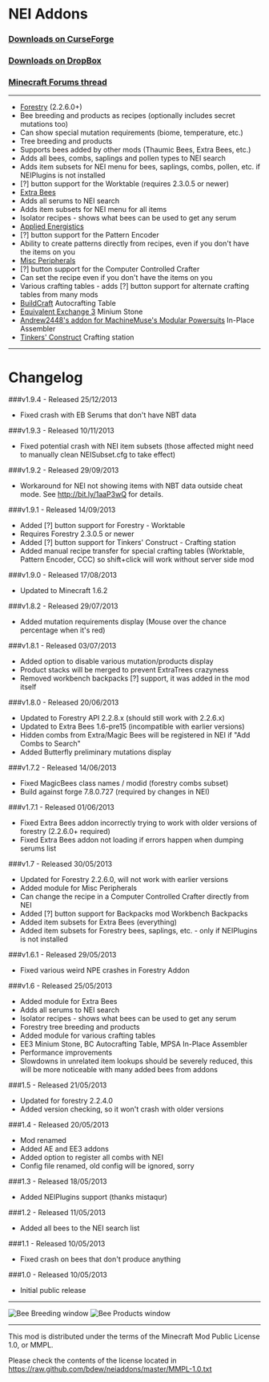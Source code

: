 NEI Addons
==========

### [Downloads on CurseForge](http://minecraft.curseforge.com/mc-mods/nei-addons/files/)
### [Downloads on DropBox](http://bit.ly/189xpv6)
### [Minecraft Forums thread](http://www.minecraftforum.net/topic/1803460-)
***

* [Forestry](http://www.minecraftforum.net/topic/700588-) (2.2.6.0+)
 * Bee breeding and products as recipes (optionally includes secret mutations too)
 * Can show special mutation requirements (biome, temperature, etc.)
 * Tree breeding and products
 * Supports bees added by other mods (Thaumic Bees, Extra Bees, etc.)
 * Adds all bees, combs, saplings and pollen types to NEI search
 * Adds item subsets for NEI menu for bees, saplings, combs, pollen, etc. if NEIPlugins is not installed
 * [?] button support for the Worktable (requires 2.3.0.5 or newer)
* [Extra Bees](http://www.minecraftforum.net/topic/1324321-)
 * Adds all serums to NEI search
 * Adds item subsets for NEI menu for all items
 * Isolator recipes - shows what bees can be used to get any serum
* [Applied Energistics](http://www.minecraftforum.net/topic/1625015-)
 * [?] button support for the Pattern Encoder
 * Ability to create patterns directly from recipes, even if you don't have the items on you
* [Misc Peripherals](http://www.computercraft.info/forums2/index.php?/topic/4587-)
 * [?] button support for the Computer Controlled Crafter
 * Can set the recipe even if you don't have the items on you
* Various crafting tables - adds [?] button support for alternate crafting tables from many mods
 * [BuildCraft](http://www.mod-buildcraft.com/) Autocrafting Table
 * [Equivalent Exchange 3](http://www.minecraftforum.net/topic/1540010-) Minium Stone
 * [Andrew2448's addon for MachineMuse's Modular Powersuits](https://github.com/Andrew2448/Andrew2448PowersuitAddons/) In-Place Assembler
 * [Tinkers' Construct](http://www.minecraftforum.net/topic/1659892-) Crafting station
 
***
Changelog
=========

###v1.9.4 - Released 25/12/2013
* Fixed crash with EB Serums that don't have NBT data

###v1.9.3 - Released 10/11/2013
* Fixed potential crash with NEI item subsets (those affected might need to manually clean NEISubset.cfg to take effect)

###v1.9.2 - Released 29/09/2013
* Workaround for NEI not showing items with NBT data outside cheat mode. See http://bit.ly/1aaP3wQ for details.

###v1.9.1 - Released 14/09/2013
* Added [?] button support for Forestry - Worktable
 * Requires Forestry 2.3.0.5 or newer 
* Added [?] button support for Tinkers' Construct - Crafting station
* Added manual recipe transfer for special crafting tables (Worktable, Pattern Encoder, CCC) so shift+click will work without server side mod 

###v1.9.0 - Released 17/08/2013
* Updated to Minecraft 1.6.2

###v1.8.2 - Released 29/07/2013
* Added mutation requirements display (Mouse over the chance percentage when it's red)

###v1.8.1 - Released 03/07/2013
* Added option to disable various mutation/products display
* Product stacks will be merged to prevent ExtraTrees crazyness
* Removed workbench backpacks [?] support, it was added in the mod itself

###v1.8.0 - Released 20/06/2013
* Updated to Forestry API 2.2.8.x (should still work with 2.2.6.x)  
* Updated to Extra Bees 1.6-pre15 (incompatible with earlier versions)
* Hidden combs from Extra/Magic Bees will be registered in NEI if "Add Combs to Search"
* Added Butterfly preliminary mutations display 

###v1.7.2 - Released 14/06/2013
* Fixed MagicBees class names / modid (forestry combs subset)
* Build against forge 7.8.0.727 (required by changes in NEI)  

###v1.7.1 - Released 01/06/2013
* Fixed Extra Bees addon incorrectly trying to work with older versions of forestry (2.2.6.0+ required)
* Fixed Extra Bees addon not loading if errors happen when dumping serums list

###v1.7 - Released 30/05/2013
* Updated for Forestry 2.2.6.0, will not work with earlier versions
* Added module for Misc Peripherals
 * Can change the recipe in a Computer Controlled Crafter directly from NEI
* Added [?] button support for Backpacks mod Workbench Backpacks
* Added item subsets for Extra Bees (everything)
* Added item subsets for Forestry bees, saplings, etc. - only if NEIPlugins is not installed

###v1.6.1 - Released 29/05/2013
* Fixed various weird NPE crashes in Forestry Addon
 
###v1.6 - Released 25/05/2013
* Added module for Extra Bees
 * Adds all serums to NEI search
 * Isolator recipes - shows what bees can be used to get any serum
* Forestry tree breeding and products
* Added module for various crafting tables
 * EE3 Minium Stone, BC Autocrafting Table, MPSA In-Place Assembler
* Performance improvements
 * Slowdowns in unrelated item lookups should be severely reduced, this will be more noticeable with many added bees from addons

###1.5 - Released 21/05/2013
* Updated for forestry 2.2.4.0
 * Added version checking, so it won't crash with older versions

###1.4 - Released 20/05/2013
* Mod renamed
* Added AE and EE3 addons
* Added option to register all combs with NEI
* Config file renamed, old config will be ignored, sorry

###1.3 - Released 18/05/2013
* Added NEIPlugins support (thanks mistaqur)

###1.2 - Released 11/05/2013
* Added all bees to the NEI search list

###1.1 - Released 10/05/2013
* Fixed crash on bees that don't produce anything

###1.0 - Released 10/05/2013
* Initial public release

***
![Bee Breeding window](http://i.imgur.com/ENCP9He.png) ![Bee Products window](http://i.imgur.com/Jwv4n0Q.png)
***

This mod is distributed under the terms of the Minecraft Mod Public License 1.0, or MMPL. 

Please check the contents of the license located in https://raw.github.com/bdew/neiaddons/master/MMPL-1.0.txt
